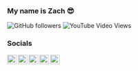 ### My name is Zach 😎
<img alt="GitHub followers" src="https://img.shields.io/github/followers/stugotszach?label=Follow%20me&style=for-the-badge">
<img alt="YouTube Video Views" src="https://img.shields.io/youtube/views/c5or7JTjO1Y?label=youtube%20video%20views&style=for-the-badge">

### Socials 
<a href="https://twitter.com/stugotszach">
  <img align="left" alt="Stugotszach's| Twitter" width="22px" src="https://cdn.jsdelivr.net/npm/simple-icons@v3/icons/twitter.svg" />
</a>
<a href="https://www.youtube.com/channel/UCZHIDwfPGxdbttd_Xwel9lw">
  <img align="left" alt="Youtube" width="22px" src="https://cdn.jsdelivr.net/npm/simple-icons@v3/icons/youtube.svg" />
</a>
<a href="https://instagram.com/zach_ketterman/">
  <img align="left" alt="Instagram" width="22px" src="https://cdn.jsdelivr.net/npm/simple-icons@v3/icons/instagram.svg" />
</a>
<a href="https://www.reddit.com/user/StugotsZach">
  <img align="left" alt="Reddit" width="22px" src="https://cdn.jsdelivr.net/npm/simple-icons@v3/icons/reddit.svg" />
</a>
<a href="discord.gg/nGTZWmY">
  <img align="left" alt="Discord" width="22px" src="https://cdn.jsdelivr.net/npm/simple-icons@3.1.0/icons/discord.svg" />
</a>
